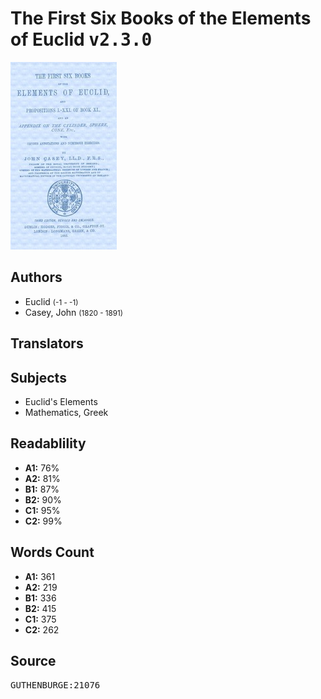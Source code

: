# The First Six Books of the Elements of Euclid <kbd>v2.3.0</kbd>

![](./cover.medium.jpg "")

## Authors


 - Euclid <small>(-1 - -1)</small>
 - Casey, John <small>(1820 - 1891)</small>

## Translators



## Subjects


 - Euclid's Elements
 - Mathematics, Greek

## Readablility


 - **A1:** 76%
 - **A2:** 81%
 - **B1:** 87%
 - **B2:** 90%
 - **C1:** 95%
 - **C2:** 99%

## Words Count


 - **A1:** 361
 - **A2:** 219
 - **B1:** 336
 - **B2:** 415
 - **C1:** 375
 - **C2:** 262

## Source


<kbd>GUTHENBURGE:21076</kbd>
